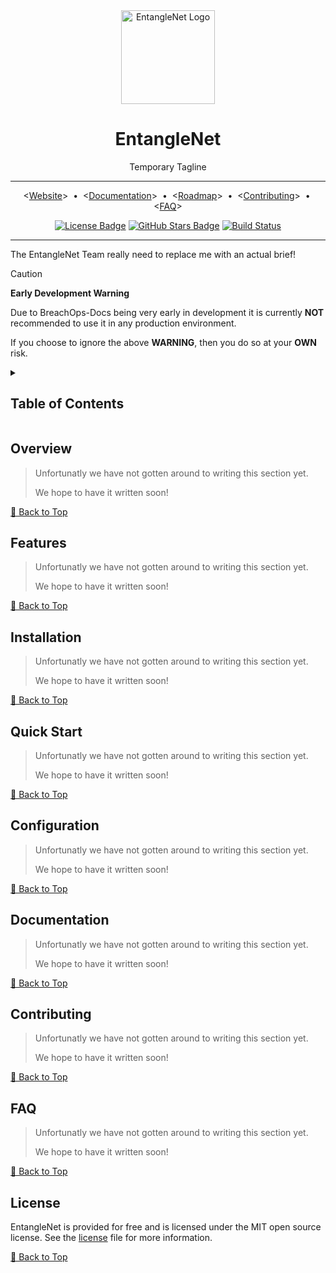 <div align="center">
    <!-- TODO: Replace with correct logo -->
    <!-- Project/Repository Logo -->
    <img alt="EntangleNet Logo"
        src="https://placehold.co/600x400/9A7FDF/FFFFFF?text=EntangleNet Logo"
        width="150"
    />
    <!-- Name & Tagline -->
    <div id="toc">
        <ul style="list-style: none; padding: 0;">
            <summary>
                    <h1>EntangleNet</h1>
                    <p>Temporary Tagline</p>
            </summary>
        </ul>
    </div>
    <!-- Header Break -->
    <hr/>
    <!-- Quicklinks -->
    <p align="center">
        &lt;<a href="https://github.com/EntangleNet/entanglenet">Website</a>&gt;
        <span>&nbsp;&#8226;&nbsp;</span>
        &lt;<a href="./docs/pages/index.md">Documentation</a>&gt;
        <span>&nbsp;&#8226;&nbsp;</span>
        &lt;<a href="./docs/pages/roadmap.md">Roadmap</a>&gt;
        <span>&nbsp;&#8226;&nbsp;</span>
        &lt;<a href="./CONTRIBUTING.md">Contributing</a>&gt;
        <span>&nbsp;&#8226;&nbsp;</span>
        &lt;<a href="./docs/pages/faq.md">FAQ</a>&gt;
    </p>
    <!-- TODO: Badges
        - [x] TODO: License
        - [ ] TODO: Release
        - [ ] TODO: Docs**
        - [ ] TODO: Commit Activity*
        - [ ] TODO: Stars
        - [ ] TODO: Downloads*
        - [ ] TODO: Build Pipeline
        - [ ] TODO: Test Pipeline
        - [ ] TODO: Chat/Discord*
    -->
    <!-- Badges -->
    <p>
        <!-- License Badge -->
        <a
            href="https://github.com/EntangleNet/entanglenet/blob/main/LICENSE"
        ><img
            alt="License Badge"
            src="https://flat.badgen.net/github/license/EntangleNet/entanglenet"
        ></a>
        <!-- TODO: Set the correct link -->
        <!-- Github Stars Badge -->
        <a
            href=""
        ><img
            alt="GitHub Stars Badge"
            src="https://flat.badgen.net/github/stars/EntangleNet/entanglenet"
        /></a>
        <!-- TODO: Set the correct link -->
        <!-- TODO: Set the correct badge from flat.badgen.net -->
        <!-- Build Status -->
        <a
            href="https://github.com/EntangleNet/entanglenet/actions"
        ><img
            alt="Build Status"
            src="https://img.shields.io/github/actions/workflow/status/EntangleNet/entanglenet/ci.yml?label=CI"
        ></a>
    </p>
    <hr/>
</div>

The EntangleNet Team really need to replace me with an actual brief!

> [!CAUTION]
> **Early Development Warning**
>
> Due to BreachOps-Docs being very early in development it is currently **NOT** recommended to use it in any production
> environment.
>
> If you choose to ignore the above **WARNING**, then you do so at your **OWN** risk.
>

<details><summary><h2>Table of Contents</h2></summary>

<!-- toc-start -->

- [Overview](#overview)
- [Features](#features)
- [Installation](#installation)
- [Quick Start](#quick-start)
- [Configuration](#configuration)
- [Documentation](#documentation)
- [Contributing](#contributing)
- [FAQ](#faq)
- [License](#license)

<!-- toc-end -->

</details>

<!-- =========================================================================================== -->

<!-- TODO: Add Overview -->
## Overview

> Unfortunatly we have not gotten around to writing this section yet.
>
> We hope to have it written soon!

[🔼 Back to Top][back-to-top]

<!-- =========================================================================================== -->

<!-- TODO: Add Features -->
## Features

> Unfortunatly we have not gotten around to writing this section yet.
>
> We hope to have it written soon!


[🔼 Back to Top][back-to-top]

<!-- =========================================================================================== -->

<!-- TODO: Add Installation -->
## Installation

> Unfortunatly we have not gotten around to writing this section yet.
>
> We hope to have it written soon!

[🔼 Back to Top][back-to-top]
<!-- =========================================================================================== -->

<!-- TODO: Add Getting Started -->
## Quick Start

> Unfortunatly we have not gotten around to writing this section yet.
>
> We hope to have it written soon!

[🔼 Back to Top][back-to-top]

<!-- =========================================================================================== -->

<!-- TODO: Add Configuration -->
## Configuration

> Unfortunatly we have not gotten around to writing this section yet.
>
> We hope to have it written soon!

[🔼 Back to Top][back-to-top]

<!-- =========================================================================================== -->

<!-- TODO: Add Documentation -->
## Documentation

> Unfortunatly we have not gotten around to writing this section yet.
>
> We hope to have it written soon!

[🔼 Back to Top][back-to-top]

<!-- =========================================================================================== -->

<!-- TODO: Add Contributing -->
## Contributing

> Unfortunatly we have not gotten around to writing this section yet.
>
> We hope to have it written soon!

[🔼 Back to Top][back-to-top]

<!-- =========================================================================================== -->

<!-- TODO: Add FAQ -->
## FAQ

> Unfortunatly we have not gotten around to writing this section yet.
>
> We hope to have it written soon!

[🔼 Back to Top][back-to-top]

<!-- =========================================================================================== -->

## License

EntangleNet is provided for free and is licensed under the MIT open source license.
See the [license][LICENSE] file for more information.

[🔼 Back to Top][back-to-top]

<!-- =========================================================================================== -->

[back-to-top]: #entanglenet
[license]: https://github.com/EntangleNet/entanglenet/blob/main/LICENSE

<!-- =========================================================================================== -->

